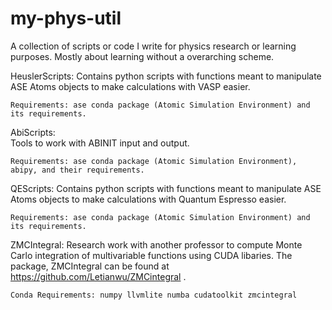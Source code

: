 # my-phys-util
A collection of scripts or code I write for physics research or learning purposes. Mostly about learning without a overarching scheme.

HeuslerScripts: 
Contains python scripts with functions meant to manipulate ASE Atoms objects to make calculations with VASP easier.
  
	Requirements: ase conda package (Atomic Simulation Environment) and its requirements.
  
AbiScripts:   
Tools to work with ABINIT input and output.
  
	Requirements: ase conda package (Atomic Simulation Environment), abipy, and their requirements.

QEScripts: 
Contains python scripts with functions meant to manipulate ASE Atoms objects to make calculations with Quantum Espresso easier.
  
	Requirements: ase conda package (Atomic Simulation Environment) and its requirements.
  
ZMCIntegral: 
Research work with another professor to compute Monte Carlo integration of multivariable functions using CUDA libaries. The package, ZMCIntegral can be found at https://github.com/Letianwu/ZMCintegral .
  
	Conda Requirements: numpy llvmlite numba cudatoolkit zmcintegral 
